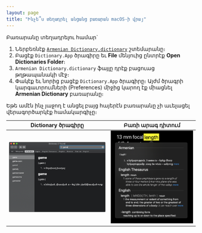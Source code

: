 ```yaml
---
layout: page
title: "Ինչե՞ս տեղադրել անցանց բառարան macOS-ի վրայ"
---
```


Բառարանը տեղադրելու համար`

1. Ներբեռնէք [``Armenian Dictionary.dictionary``](https://github.com/tigransimonyan/macos-english-armenian-dictionary/archive/master.zip) շտեմարանը։
2. Բացէք `Dictionary.App` ծրագիրը եւ **File** մենյուից ընտրէք **Open Dictionaries Folder**։
3. ``Armenian Dictionary.dictionary`` ֆայլը դրէք բացուաց թղթապանակի մէջ։
4. Փակէք եւ նորից բացէք ``Dictionary.App`` ծրագիրը։ Այժմ ծրագրի կարգաւորումների (Preferences) միջից կարող էք միացնել **Armenian Dictionary** բառարանը։

Եթե ամէն ինչ յաջող է անցել բայց հայերէն բառարանը չի աւելացել վերագործարկէք համակարգիչը։

Dictionary ծրագիրը | Բառի արագ դիտում
------------ | -------------
![Image of Yaktocat](/assets/images/mac_img_1.png) | ![Image of Yaktocat](/assets/images/mac_img_2.png)
